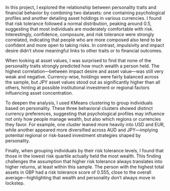 In this project, I explored the relationship between personality traits and financial behavior by combining two datasets: one containing psychological profiles and another detailing asset holdings in various currencies. I found that risk tolerance followed a normal distribution, peaking around 0.5, suggesting that most individuals are moderately comfortable with risk. Interestingly, confidence, composure, and risk tolerance were strongly correlated, indicating that people who are more composed also tend to be confident and more open to taking risks. In contrast, impulsivity and impact desire didn’t show meaningful links to other traits or to financial outcomes.

When looking at asset values, I was surprised to find that none of the personality traits strongly predicted how much wealth a person held. The highest correlation—between impact desire and asset value—was still very weak and negative. Currency-wise, holdings were fairly balanced across the sample, but JPY asset values stood out as significantly higher than all others, hinting at possible institutional investment or regional factors influencing asset concentration.

To deepen the analysis, I used KMeans clustering to group individuals based on personality. These three behavioral clusters showed distinct currency preferences, suggesting that psychological profiles may influence not only how people manage wealth, but also which regions or currencies they favor. For example, one cluster leaned more heavily into USD and EUR, while another appeared more diversified across AUD and JPY—implying potential regional or risk-based investment strategies shaped by personality.

Finally, when grouping individuals by their risk tolerance levels, I found that those in the lowest risk quartile actually held the most wealth. This finding challenges the assumption that higher risk tolerance always translates into higher returns, at least within this sample. The person with the highest total assets in GBP had a risk tolerance score of 0.555, close to the overall average—highlighting that wealth and personality don’t always move in lockstep.

